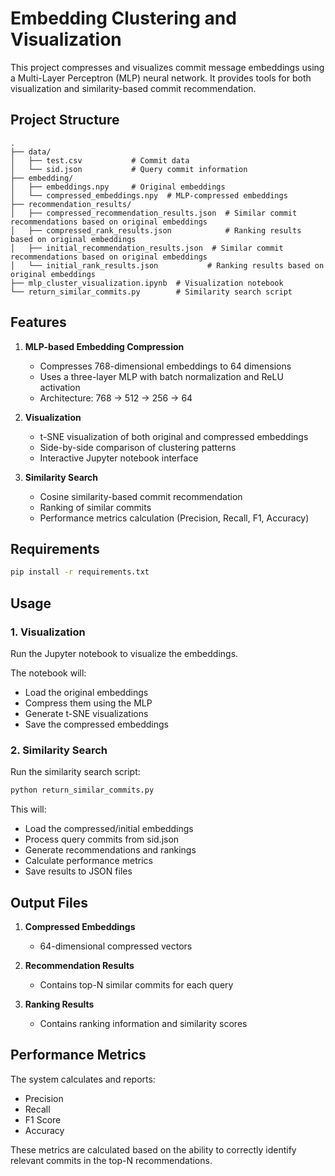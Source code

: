 # Embedding Clustering and Visualization

This project compresses and visualizes commit message embeddings using a Multi-Layer Perceptron (MLP) neural network. It provides tools for both visualization and similarity-based commit recommendation.

## Project Structure

```
.
├── data/
│   ├── test.csv           # Commit data
│   └── sid.json           # Query commit information
├── embedding/
│   ├── embeddings.npy     # Original embeddings
│   └── compressed_embeddings.npy  # MLP-compressed embeddings
├── recommendation_results/
│   ├── compressed_recommendation_results.json  # Similar commit recommendations based on original embeddings
│   ├── compressed_rank_results.json            # Ranking results based on original embeddings
│   ├── initial_recommendation_results.json  # Similar commit recommendations based on original embeddings
│   └── initial_rank_results.json           # Ranking results based on original embeddings
├── mlp_cluster_visualization.ipynb  # Visualization notebook
└── return_similar_commits.py        # Similarity search script
```

## Features

1. **MLP-based Embedding Compression**
   - Compresses 768-dimensional embeddings to 64 dimensions
   - Uses a three-layer MLP with batch normalization and ReLU activation
   - Architecture: 768 → 512 → 256 → 64

2. **Visualization**
   - t-SNE visualization of both original and compressed embeddings
   - Side-by-side comparison of clustering patterns
   - Interactive Jupyter notebook interface

3. **Similarity Search**
   - Cosine similarity-based commit recommendation
   - Ranking of similar commits
   - Performance metrics calculation (Precision, Recall, F1, Accuracy)

## Requirements

```bash
pip install -r requirements.txt
```

## Usage

### 1. Visualization

Run the Jupyter notebook to visualize the embeddings.


The notebook will:
- Load the original embeddings
- Compress them using the MLP
- Generate t-SNE visualizations
- Save the compressed embeddings

### 2. Similarity Search

Run the similarity search script:

```bash
python return_similar_commits.py
```

This will:
- Load the compressed/initial embeddings
- Process query commits from sid.json
- Generate recommendations and rankings
- Calculate performance metrics
- Save results to JSON files

## Output Files

1. **Compressed Embeddings**
   - 64-dimensional compressed vectors

2. **Recommendation Results**
   - Contains top-N similar commits for each query

3. **Ranking Results**
   - Contains ranking information and similarity scores

## Performance Metrics

The system calculates and reports:
- Precision
- Recall
- F1 Score
- Accuracy

These metrics are calculated based on the ability to correctly identify relevant commits in the top-N recommendations.
